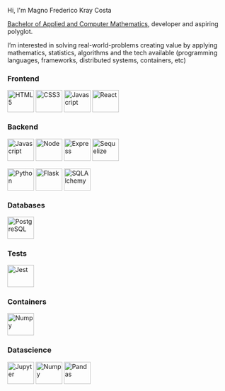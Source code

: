 Hi, I'm Magno Frederico Kray Costa

<a href="https://uspdigital.usp.br/jupiterweb/listarGradeCurricular?codcg=45&codcur=45070&codhab=804&tipo=N">Bachelor of Applied and Computer Mathematics</a>, developer and aspiring polyglot.

I’m interested in solving real-world-problems creating value by applying mathematics, statistics, algorithms and the tech available (programming languages, frameworks, distributed systems, containers, etc)

<h3>Frontend</h3>
<div style="display: inline_block">
  <img align="center" alt="HTML5" height="50" width="60" src="https://cdn.jsdelivr.net/gh/devicons/devicon/icons/html5/html5-original-wordmark.svg" />
  <img align="center" alt="CSS3" height="50" width="60" src="https://cdn.jsdelivr.net/gh/devicons/devicon/icons/css3/css3-original-wordmark.svg" />
  <img align="center" alt="Javascript" height="50" width="60" src="https://cdn.jsdelivr.net/gh/devicons/devicon/icons/javascript/javascript-original.svg" />
  <img align="center" alt="React" height="50" width="60" src="https://cdn.jsdelivr.net/gh/devicons/devicon/icons/react/react-original-wordmark.svg" />  
</div>

<h3>Backend</h3>
<div style="display: inline_block">
  <img align="center" alt="Javascript" height="50" width="60" src="https://cdn.jsdelivr.net/gh/devicons/devicon/icons/javascript/javascript-original.svg" />
  <img align="center" alt="Node" height="50" width="60" src="https://cdn.jsdelivr.net/gh/devicons/devicon/icons/nodejs/nodejs-original.svg" />
  <img align="center" alt="Express" height="50" width="60" src="https://cdn.jsdelivr.net/gh/devicons/devicon/icons/express/express-original-wordmark.svg" />
  <img align="center" alt="Sequelize" height="50" width="60" src="https://cdn.jsdelivr.net/gh/devicons/devicon/icons/sequelize/sequelize-original.svg" />
</div>
</br>
<div style="display: inline_block">
  <img align="center" alt="Python" height="50" width="60" src="https://cdn.jsdelivr.net/gh/devicons/devicon/icons/python/python-original-wordmark.svg" />
  <img align="center" alt="Flask" height="50" width="60"  src="https://cdn.jsdelivr.net/gh/devicons/devicon/icons/flask/flask-original-wordmark.svg" />
  <img align="center" alt="SQLAlchemy" height="50" width="60" src="https://cdn.jsdelivr.net/gh/devicons/devicon/icons/sqlalchemy/sqlalchemy-original.svg" />
</div>

<h3>Databases</h3>
<div style="display: inline_block">
  <img align="center" alt="PostgreSQL" height="50" width="60" src="https://cdn.jsdelivr.net/gh/devicons/devicon/icons/postgresql/postgresql-original-wordmark.svg" />
</div>

<h3>Tests</h3>
<div style="display: inline_block">
  <img align="center" alt="Jest" height="50" width="60" src="https://cdn.jsdelivr.net/gh/devicons/devicon/icons/jest/jest-plain.svg" />
</div>

<h3>Containers</h3>
<div style="display: inline_block">
  <img align="center" alt="Numpy" height="50" width="60" src="https://cdn.jsdelivr.net/gh/devicons/devicon/icons/docker/docker-original-wordmark.svg" />
</div>

<h3>Datascience</h3>
<div style="display: inline_block">
  <img align="center" alt="Jupyter" height="50" width="60"src="https://cdn.jsdelivr.net/gh/devicons/devicon/icons/jupyter/jupyter-original-wordmark.svg" />
  <img align="center" alt="Numpy" height="50" width="60"  src="https://cdn.jsdelivr.net/gh/devicons/devicon/icons/numpy/numpy-original-wordmark.svg" />
  <img align="center" alt="Pandas" height="50" width="60"  src="https://cdn.jsdelivr.net/gh/devicons/devicon/icons/pandas/pandas-original-wordmark.svg" />
</div>
